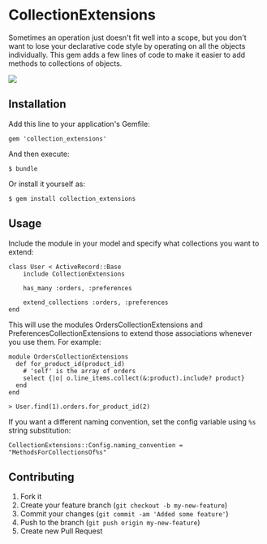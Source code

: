 # CollectionExtensions

Sometimes an operation just doesn't fit well into a scope, but you don't want to lose your declarative code style
by operating on all the objects individually. This gem adds a few lines of code to make it easier to add methods to collections of objects.

<img src="https://secure.travis-ci.org/arches/collection_extensions.png" />

## Installation

Add this line to your application's Gemfile:

    gem 'collection_extensions'

And then execute:

    $ bundle

Or install it yourself as:

    $ gem install collection_extensions

## Usage

Include the module in your model and specify what collections you want to extend:

    class User < ActiveRecord::Base
        include CollectionExtensions
        
        has_many :orders, :preferences
        
        extend_collections :orders, :preferences
    end

This will use the modules OrdersCollectionExtensions and PreferencesCollectionExtensions to extend those associations
whenever you use them. For example:

    module OrdersCollectionExtensions
      def for_product_id(product_id)
        # 'self' is the array of orders
        select {|o| o.line_items.collect(&:product).include? product}
      end
    end
    
    > User.find(1).orders.for_product_id(2)

If you want a different naming convention, set the config variable using `%s` string substitution:

    CollectionExtensions::Config.naming_convention = "MethodsForCollectionsOf%s"


## Contributing

1. Fork it
2. Create your feature branch (`git checkout -b my-new-feature`)
3. Commit your changes (`git commit -am 'Added some feature'`)
4. Push to the branch (`git push origin my-new-feature`)
5. Create new Pull Request

